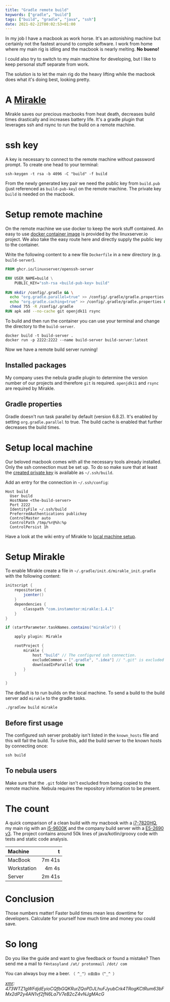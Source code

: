 ```yaml
---
title: "Gradle remote build"
keywords: ["gradle", "build"]
tags: ["build", "gradle", "java", "ssh"]
date: 2021-02-22T00:02:53+01:00
---
```


In my job I have a macbook as work horse. It's an astonishing machine but certainly not the fastest
around to compile software. I work from home where my main rig is idling and the macbook is nearly
melting. __No bueno!__

I could also try to switch to my main machine for developing, but I like to keep personal stuff
separate from work.

The solution is to let the main rig do the heavy lifting while the macbook does what it's doing
best, looking pretty.

# A [Mirakle][0]

Mirakle saves our precious macbooks from heat death, decreases build times drastically and increases
battery life. It's a gradle plugin that leverages ssh and rsync to run the build on a remote
machine.

# ssh key

A key is necessary to connect to the remote machine without password prompt. To create one head to
your terminal:

```shell
ssh-keygen -t rsa -b 4096 -C "build" -f build
```

From the newly generated key pair we need the public key from `build.pub` (just referenced as
`build-pub-key`) on the remote machine. The private key `build` is needed on the macbook.

# Setup remote machine

On the remote machine we use docker to keep the work stuff contained. An easy to
use [docker container image][1] is provided by the linuxserver.io project. We also take the easy
route here and directly supply the public key to the container.

Write the following content to a new file `Dockerfile` in a new directory (e.g. `build-server`).

```dockerfile
FROM ghcr.io/linuxserver/openssh-server

ENV USER_NAME=build \
    PUBLIC_KEY="ssh-rsa <build-pub-key> build"
    
RUN mkdir /config/.gradle && \
  echo "org.gradle.parallel=true" >> /config/.gradle/gradle.properties && \
  echo "org.gradle.caching=true" >> /config/.gradle/gradle.properties && \
  chmod 755 -R /config/.gradle
RUN apk add --no-cache git openjdk11 rsync
```

To build and then run the container you can use your terminal and change the directory to the
`build-server`.

```shell
docker build -t build-server .
docker run -p 2222:2222 --name build-server build-server:latest
```

Now we have a remote build server running!

## Installed packages

My company uses the nebula gradle plugin to determine the version number of our projects and
therefore `git` is required. `openjdk11` and `rsync` are required by Mirakle.

## Gradle properties

Gradle doesn't run task parallel by default (version 6.8.2). It's enabled by setting
`org.gradle.parallel` to true. The build cache is enabled that further decreases the build times.

# Setup local machine

Our beloved macbook comes with all the necessary tools already installed. Only the ssh connection
must be set up. To do so make sure that at least the [created private key](#ssh-key) is available
as `~/.ssh/build`.

Add an entry for the connection in `~/.ssh/config`:

```shell
Host build
  User build
  HostName <the-build-server>
  Port 2222
  IdentityFile ~/.ssh/build
  PreferredAuthentications publickey
  ControlMaster auto
  ControlPath /tmp/%r@%h:%p
  ControlPersist 1h
```

Have a look at the wiki entry of Mirakle to [local machine setup][3].

# Setup Mirakle

To enable Mirakle create a file in `~/.gradle/init.d/mirakle_init.gradle` with the following
content:

```groovy
initscript {
    repositories {
        jcenter()
    }
    dependencies {
        classpath "com.instamotor:mirakle:1.4.1"
    }
}

if (startParameter.taskNames.contains("mirakle")) {

    apply plugin: Mirakle

    rootProject {
        mirakle {
            host "build" // The configured ssh connection.
            excludeCommon = [".gradle", ".idea"] // ".git" is excluded by default.
            downloadInParallel true
        }
    }

}
```

The default is to run builds on the local machine. To send a build to the build server add `mirakle`
to the gradle tasks.

```shell
./gradlew build mirakle
```

## Before first usage

The configured ssh server probably isn't listed in the `known_hosts` file and this will fail the
build. To solve this, add the build server to the known hosts by connecting once:

```shell
ssh build
```

## To nebula users

Make sure that the `.git` folder isn't excluded from being copied to the remote machine. Nebula
requires the repository information to be present.

# The count

A quick comparison of a clean build with my macbook with a [i7-7820HQ][4], my main rig with an
[i5-9600K][5] and the company build server with a [E5-2690 v3][6]. The project contains around 50k
lines of java/kotlin/groovy code with tests and static code analysis.

Machine | t
:------ | ---:
MacBook | 7m 41s
Workstation | 4m 4s
Server | 2m 41s

# Conclusion

Those numbers matter! Faster build times mean less downtime for developers. Calculate for yourself
how much time and money you could save.

# So long

Do you like the guide and want to give feedback or found a mistake? Then send me a mail
to `f4ntasyland /at/ protonmail /dot/ com`

You can always buy me a beer.
`（ ^_^）o自自o（^_^ ）`

_[xmr][6]:
473WTZ1gWFdjdEyioCQfbGQKRurZQoPDJLhuFJyubCrk4TRogKCtRum63bFMx2dP2y4AN1vf2fN6La7V7eB2cZ4vNJgMAcG_

[0]: https://github.com/Adambl4/mirakle

[1]: https://github.com/linuxserver/docker-openssh-server

[2]: https://docs.gradle.org/current/userguide/build_environment.html

[3]: https://github.com/Adambl4/mirakle/blob/development/docs/SETUP_LOCAL.md

[4]: https://ark.intel.com/content/www/us/en/ark/products/97496/intel-core-i7-7820hq-processor-8m-cache-up-to-3-90-ghz.html

[5]: https://ark.intel.com/content/www/us/en/ark/products/134896/intel-core-i5-9600k-processor-9m-cache-up-to-4-60-ghz.html

[6]: https://ark.intel.com/content/www/us/en/ark/products/81713/intel-xeon-processor-e5-2690-v3-30m-cache-2-60-ghz.html

[7]: https://www.getmonero.org/
